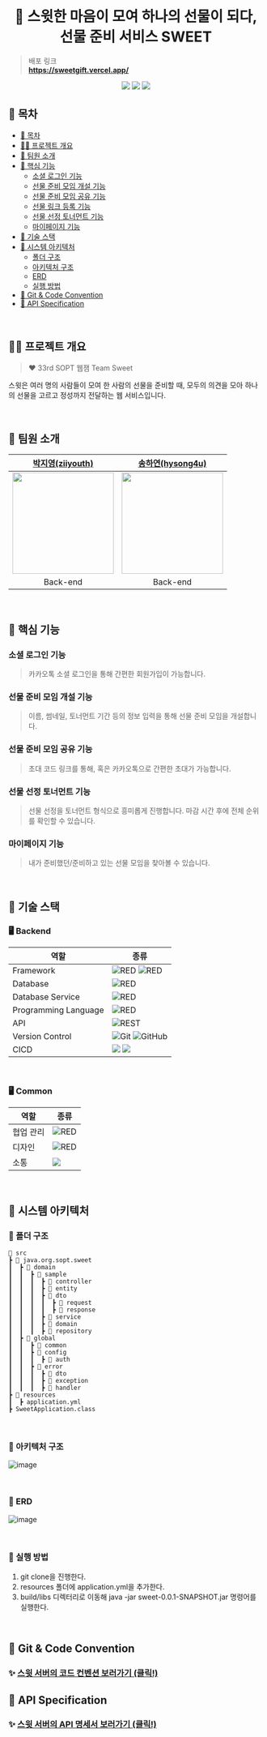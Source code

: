 <div align="center">
<H1>🍭 스윗한 마음이 모여 하나의 선물이 되다, <br/>선물 준비 서비스 SWEET</H1>
</div>

> 배포 링크 <br />
> **https://sweetgift.vercel.app/**

<div align="center">
      <a href="https://hits.seeyoufarm.com"><img src="https://hits.seeyoufarm.com/api/count/incr/badge.svg?url=https%3A%2F%2Fgithub.com%2FSWEET-DEVELOPERS%2Fsweet-server&count_bg=%23FF7B5A&title_bg=%23555555&icon=&icon_color=%23E7E7E7&title=hits&edge_flat=false"/></a>
      <img src="https://img.shields.io/github/issues-raw/SWEET-DEVELOPERS/sweet-server?color=2379C83D">
      <img src="https://img.shields.io/github/issues-closed-raw/SWEET-DEVELOPERS/sweet-server?color=176842">
</div>

## 📄 목차

- [📄 목차](#-목차)
- [✍🏻 프로젝트 개요](#-프로젝트-개요)
- [🥰 팀원 소개](#-팀원-소개)
- [🍭 핵심 기능](#-핵심-기능)
  - [소셜 로그인 기능](#-소셜-로그인-기능)
  - [선물 준비 모임 개설 기능](#-선물-준비-모임-개설-기능)
  - [선물 준비 모임 공유 기능](#-선물-준비-모임-공유-기능)
  - [선물 링크 등록 기능](#-선물-링크-등록-기능)
  - [선물 선정 토너먼트 기능](#-선물-선정-토너먼트-기능)
  - [마이페이지 기능](#-마이페이지-기능)
- [🍪 기술 스택](#️-기술-스택)
- [🦾 시스템 아키텍처](#️-시스템-아키텍처)
  - [폴더 구조](#-폴더-구조)
  - [아키텍처 구조](#-아키텍처-구조)
  - [ERD](#-erd)
  - [실행 방법](#-실행-방법)
- [🍰 Git & Code Convention](#-git--code-convention)
- [🍩 API Specification](#-api-specification)

<br />

## ✍🏻 프로젝트 개요
> ❤️ 33rd SOPT 웹잼 Team Sweet

스윗은 여러 명의 사람들이 모여 한 사람의 선물을 준비할 때, 모두의 의견을 모아 하나의 선물을 고르고 정성까지 전달하는 웹 서비스입니다.

<br />


## 🥰 팀원 소개
| [박지영(ziiyouth)](https://github.com/ziiyouth) | [송하연(hysong4u)](https://github.com/hysong4u) |
| :--------: | :--------: |
| <img src="https://github.com/ziiyouth.png" width="200px"/> | <img src="https://github.com/hysong4u.png" width="200px"/> |
| Back-end | Back-end |

<br />

## 🍭 핵심 기능

### 소셜 로그인 기능

> 카카오톡 소셜 로그인을 통해 간편한 회원가입이 가능합니다.

### 선물 준비 모임 개설 기능

> 이름, 썸네일, 토너먼트 기간 등의 정보 입력을 통해 선물 준비 모임을 개설합니다.

### 선물 준비 모임 공유 기능
> 초대 코드 링크를 통해, 혹은 카카오톡으로 간편한 초대가 가능합니다.

### 선물 선정 토너먼트 기능
> 선물 선정을 토너먼트 형식으로 흥미롭게 진행합니다. 마감 시간 후에 전체 순위를 확인할 수 있습니다.

### 마이페이지 기능
> 내가 준비했던/준비하고 있는 선물 모임을 찾아볼 수 있습니다.

</aside>
<br />

## 🍪 기술 스택
### 🖥 Backend

|역할|종류|
|-|-|
|Framework|<img alt="RED" src ="https://img.shields.io/badge/SPRING-6DB33F.svg?&style=for-the-badge&logo=Spring&logoColor=white"/> <img alt="RED" src ="https://img.shields.io/badge/SPRING Boot-6DB33F.svg?&style=for-the-badge&logo=SpringBoot&logoColor=white"/>|
|Database|<img alt="RED" src ="https://img.shields.io/badge/Mysql-003545.svg?&style=for-the-badge&logo=Mysql&logoColor=white"/>|
|Database Service|<img alt="RED" src ="https://img.shields.io/badge/Amazon Rds-527FFF.svg?&style=for-the-badge&logo=AmazonRds&logoColor=white"/>|
|Programming Language|<img alt="RED" src ="https://img.shields.io/badge/JAVA-004027.svg?&style=for-the-badge&logo=Jameson&logoColor=white"/>|
|API|![REST](https://img.shields.io/badge/Rest-4B3263?style=for-the-badge&logo=rest&logoColor=white)                                     
|Version Control|![Git](https://img.shields.io/badge/git-%23F05033.svg?style=for-the-badge&logo=git&logoColor=white) ![GitHub](https://img.shields.io/badge/github-%23121011.svg?style=for-the-badge&logo=github&logoColor=white) |
|CICD|<img src="https://img.shields.io/badge/Docker-2496ED?&logo=Docker&style=for-the-badge&logoColor=white"> <img src="https://img.shields.io/badge/GitHub Actions-000000?logo=github-actions&style=for-the-badge">|
<br />

### 🖥 Common
|역할|종류|
|-|-|
|협업 관리|<img alt="RED" src ="https://img.shields.io/badge/Notion-000000.svg?&style=for-the-badge&logo=Notion&logoColor=white"/> |
|디자인|<img alt="RED" src ="https://img.shields.io/badge/Figma-F24E1E.svg?&style=for-the-badge&logo=Figma&logoColor=white"/>|
|소통|<img src="https://img.shields.io/badge/Discord-5865F2?logo=Discord&style=for-the-badge&logoColor=ffffff">

<br />


## 🦾 시스템 아키텍처


### 📂 폴더 구조
```
📂 src
┣ 📂 java.org.sopt.sweet
┃  ┣ 📂 domain
┃  ┃  ┣ 📂 sample
┃  ┃  ┃  ┣ 📂 controller
┃  ┃  ┃  ┣ 📂 entity
┃  ┃  ┃  ┣ 📂 dto
┃  ┃  ┃  ┃  ┣ 📂 request
┃  ┃  ┃  ┃  ┣ 📂 response
┃  ┃  ┃  ┣ 📂 service
┃  ┃  ┃  ┣ 📂 domain
┃  ┃  ┃  ┣ 📂 repository
┃  ┣ 📂 global
┃  ┃  ┣ 📂 common
┃  ┃  ┣ 📂 config
┃  ┃  ┃  ┣ 📂 auth
┃  ┃  ┣ 📂 error
┃  ┃  ┃  ┣ 📂 dto
┃  ┃  ┃  ┣ 📂 exception
┃  ┃  ┃  ┣ 📂 handler
┣ 📂 resources
┃  ┣ application.yml
┣ SweetApplication.class
```

<br />

### 📂 아키텍처 구조
![image](https://github.com/SWEET-DEVELOPERS/sweet-server/assets/101448999/132e84f1-2d6a-450c-bf8e-69b875f86f45)

<br />

### 📢 ERD
![image](https://github.com/SWEET-DEVELOPERS/sweet-server/assets/101448999/af20b047-de05-4009-86db-1d177b1a46ff)

<br />

### 📢 실행 방법
1. git clone을 진행한다.
2. resources 폴더에 application.yml을 추가한다.
3. build/libs 디렉터리로 이동해 java -jar sweet-0.0.1-SNAPSHOT.jar 명령어를 실행한다.

<br />

## 🍰 Git & Code Convention
### ✨ [ 스윗 서버의 코드 컨벤션 보러가기 (클릭!) ](https://walnut-stinger-e4f.notion.site/Server-Convention-2b3b398212204f819d2abd3480e915c5?pvs=4)


## 🍩 API Specification
### ✨ [ 스윗 서버의 API 명세서 보러가기 (클릭!) ]()
